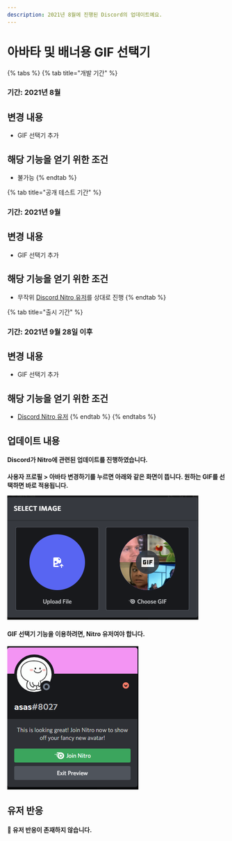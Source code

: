 ```yaml
---
description: 2021년 8월에 진행된 Discord의 업데이트예요.
---
```


# 아바타 및 배너용 GIF 선택기

{% tabs %}
{% tab title="개발 기간" %}
### 기간: 2021년 8월

## 변경 내용

* GIF 선택기 추가

## 해당 기능을 얻기 위한 조건

* 불가능
{% endtab %}

{% tab title="공개 테스트 기간" %}
### 기간: 2021년 9월

## 변경 내용

* GIF 선택기 추가

## 해당 기능을 얻기 위한 조건

* 무작위 [Discord Nitro 유저](https://discord.com/nitro)를 상대로 진행
{% endtab %}

{% tab title="출시 기간" %}
### 기간: 2021년 9월 28일 이후

## 변경 내용

* GIF 선택기 추가

## 해당 기능을 얻기 위한 조건

* [Discord Nitro 유저](https://discord.com/nitro)
{% endtab %}
{% endtabs %}

## 업데이트 내용

#### Discord가 Nitro에 관련된 업데이트를 진행하였습니다.

**사용자 프로필 > 아바타 변경하기를 누르면 아래와 같은 화면이 뜹니다. 원하는 GIF를 선택하면 바로 적용됩니다.**

![GIF 선택기 사진](<../.gitbook/assets/image (1).png>)

#### GIF 선택기 기능을 이용하려면, Nitro 유저여야 합니다.

![미리보기 사진](<../.gitbook/assets/image (2).png>)

## 유저 반응

#### :thinking: 유저 반응이 존재하지 않습니다.
